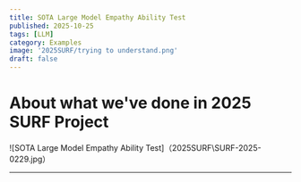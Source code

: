 ```yaml
---
title: SOTA Large Model Empathy Ability Test
published: 2025-10-25
tags: [LLM]
category: Examples
image: '2025SURF/trying to understand.png'
draft: false
---
```

# About what we've done in 2025 SURF Project
![SOTA Large Model Empathy Ability Test]（2025SURF\SURF-2025-0229.jpg）



---

